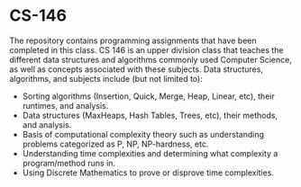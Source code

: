 # CS-146
The repository contains programming assignments that have been completed in this class. CS 146 is an upper division class that teaches the different data structures and algorithms commonly used Computer Science, as well as concepts associated with these subjects. Data structures, algorithms, and subjects include (but not limited to):
* Sorting algorithms (Insertion, Quick, Merge, Heap, Linear, etc), their runtimes, and analysis.
* Data structures (MaxHeaps, Hash Tables, Trees, etc), their methods, and analysis.
* Basis of computational complexity theory such as understanding problems categorized as P, NP, NP-hardness, etc. 
* Understanding time complexities and determining what complexity a program/method runs in. 
* Using Discrete Mathematics to prove or disprove time complexities. 
